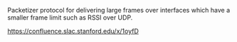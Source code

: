 Packetizer protocol for delivering large frames over interfaces which have a smaller frame limit 
such as RSSI over UDP.

https://confluence.slac.stanford.edu/x/1oyfD
